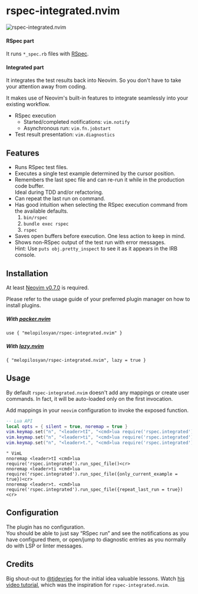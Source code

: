 # rspec-integrated.nvim

![rspec-integrated.nvim](https://user-images.githubusercontent.com/3795551/198903123-e935b51a-2725-488c-a517-19ef4dbeac88.png)

#### RSpec part
It runs `*_spec.rb` files with [RSpec](https://rspec.info/).

#### Integrated part
It integrates the test results back into Neovim. So you don't have to take your attention away from coding.

It makes use of Neovim's built-in features to integrate seamlessly into your existing workflow.

* RSpec execution
  * Started/completed notifications: `vim.notify`
  * Asynchronous run: `vim.fn.jobstart`
* Test result presentation: `vim.diagnostics`

## Features
* Runs RSpec test files.
* Executes a single test example determined by the cursor position.
* Remembers the last spec file and can re-run it while in the production code buffer. \
  Ideal during TDD and/or refactoring.
* Can repeat the last run on command.
* Has good intuition when selecting the RSpec execution command from the available defaults.
  1) `bin/rspec`
  2) `bundle exec rspec`
  3) `rspec`
* Saves open buffers before execution. One less action to keep in mind.
* Shows non-RSpec output of the test run with error messages. \
  Hint: Use `puts obj.pretty_inspect` to see it as it appears in the IRB console.

## Installation

At least [Neovim v0.7.0](https://github.com/neovim/neovim/releases) is required.

Please refer to the usage guide of your preferred plugin manager on how to install plugins.

##### With [packer.nvim](https://github.com/wbthomason/packer.nvim)
```
use { "melopilosyan/rspec-integrated.nvim" }
```

##### With [lazy.nvim](https://github.com/folke/lazy.nvim)
```
{ "melopilosyan/rspec-integrated.nvim", lazy = true }
```

## Usage
By default `rspec-integrated.nvim` doesn't add any mappings or create user commands. In fact, it will be auto-loaded only on the first invocation.

Add mappings in your `neovim` configuration to invoke the exposed function.

```lua
-- Lua API
local opts = { silent = true, noremap = true }
vim.keymap.set("n", "<leader>tI", "<cmd>lua require('rspec.integrated').run_spec_file()<cr>", opts)
vim.keymap.set("n", "<leader>ti", "<cmd>lua require('rspec.integrated').run_spec_file({only_current_example = true})<cr>", opts)
vim.keymap.set("n", "<leader>t.", "<cmd>lua require('rspec.integrated').run_spec_file({repeat_last_run = true})<cr>", opts)
```

```vim
" VimL
nnoremap <leader>tI <cmd>lua require('rspec.integrated').run_spec_file()<cr>
nnoremap <leader>ti <cmd>lua require('rspec.integrated').run_spec_file({only_current_example = true})<cr>
nnoremap <leader>t. <cmd>lua require('rspec.integrated').run_spec_file({repeat_last_run = true})<cr>
```

## Configuration
The plugin has no configuration. \
You should be able to just say “RSpec run” and see the notifications as you have configured them, or open/jump to diagnostic entries as you normally do with LSP or linter messages.

## Credits
Big shout-out to [@tjdevries](https://github.com/tjdevries) for the initial idea valuable lessons. Watch [his video tutorial](https://www.youtube.com/watch?v=cf72gMBrsI0), which was the inspiration for `rspec-integrated.nvim`.

